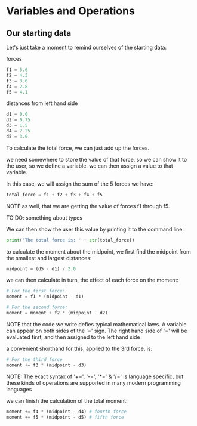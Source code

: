 # Variables and Operations

## Our starting data

Let's just take a moment to remind ourselves of the starting data:

forces
```python
f1 = 5.6
f2 = 4.3
f3 = 3.6
f4 = 2.8
f5 = 4.1
```
 distances from left hand side
 ```python
d1 = 0.0
d2 = 0.75
d3 = 1.5
d4 = 2.25
d5 = 3.0 
```

 To calculate the total force, we can just add up the forces.

 we need somewhere to store the value of that force, so we can show it to the user, so we define a variable.
 we can then assign a value to that variable. 
 
 In this case, we will assign the sum of the 5 forces we have:
 ```python
total_force = f1 + f2 + f3 + f4 + f5
```
 NOTE as well, that we are getting the value of forces f1 through f5.

 TO DO: something about types

 We can then show the user this value by printing it to the command line.

 ```python
print('The total force is: ' + str(total_force))
```

 to calculate the moment about the midpoint, we first find the midpoint from the smallest and largest distances:
 ```python
midpoint = (d5 - d1) / 2.0
```

 we can then calculate in turn, the effect of each force on the moment:

 ```python
# For the first force:
moment = f1 * (midpoint - d1)

# For the second force:
moment = moment + f2 * (midpoint - d2)
```
 NOTE that the code we write defies typical mathematical laws.
 A variable can appear on both sides of the '=' sign.
 The right hand side of '=' will be evaluated first, and then assigned to the left hand side

 a convenient shorthand for this, applied to the 3rd force, is:
 ```python
 # For the third force
moment += f3 * (midpoint - d3)
```

 NOTE: The exact syntax of '+=', '-=', '*=' & '/=' is language specific, but these kinds of operations are supported in many modern programming languages


 we can finish the calculation of the total moment:

 ```python
moment += f4 * (midpoint - d4) # fourth force
moment += f5 * (midpoint - d5) # fifth force
```